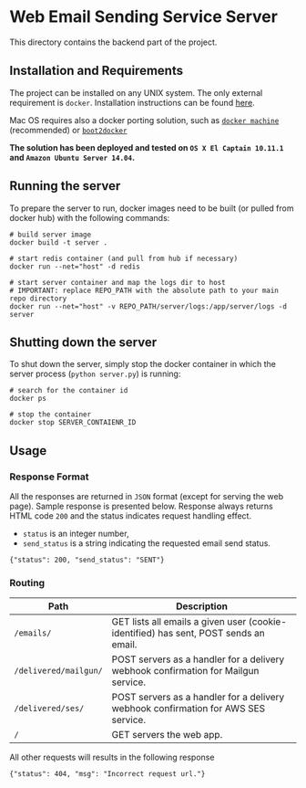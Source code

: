 # Web Email Sending Service Server

This directory contains the backend part of the project.

## Installation and Requirements
The project can be installed on any UNIX system. The only external requirement is `docker`. Installation instructions can be found [here](http://docs.docker.com/engine/installation/). 

Mac OS requires also a docker porting solution, such as [`docker machine`](https://docs.docker.com/machine/) (recommended) or [`boot2docker`](http://boot2docker.io/)

**The solution has been deployed and tested on `OS X El Captain 10.11.1` and `Amazon Ubuntu Server 14.04`.**

## Running the server
To prepare the server to run, docker images need to be built (or pulled from docker hub) with the following commands:

```
# build server image
docker build -t server .            

# start redis container (and pull from hub if necessary)
docker run --net="host" -d redis    

# start server container and map the logs dir to host
# IMPORTANT: replace REPO_PATH with the absolute path to your main repo directory
docker run --net="host" -v REPO_PATH/server/logs:/app/server/logs -d server
```

## Shutting down the server
To shut down the server, simply stop the docker container in which the server process (`python server.py`) is running:

```
# search for the container id
docker ps

# stop the container
docker stop SERVER_CONTAIENR_ID
```

## Usage

### Response Format

All the responses are returned in `JSON` format (except for serving the web page). Sample response is presented below. Response always returns HTML code `200` and the status indicates request handling effect.

 - `status` is an integer number,
 - `send_status` is a string indicating the requested email send status.
```
{"status": 200, "send_status": "SENT"}
```

### Routing

| Path | Description |
|----|----|
| `/emails/` | GET lists all emails a given user (cookie-identified) has sent, POST sends an email. |
| `/delivered/mailgun/` | POST servers as a handler for a delivery webhook confirmation for Mailgun service. |
| `/delivered/ses/` | POST servers as a handler for a delivery webhook confirmation for AWS SES service. |
| `/` | GET servers the web app. |


All other requests will results in the following response

```
{"status": 404, "msg": "Incorrect request url."}
```

